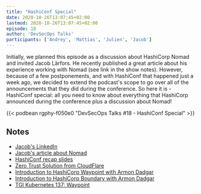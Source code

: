 ```yaml
---
title: "HashiConf Special"
date: 2020-10-26T13:07:45+02:00
lastmod: 2020-10-26T13:07:45+02:00
episode: 18
author: 'DevSecOps Talks'
participants: ['Andrey', 'Mattias', 'Julien', 'Jacob']
---
```


Initially, we planned this episode as a discussion about HashiCorp Nomad and invited Jacob Lärfors. He recently published a great article about his experience working with Nomad (see link in the show notes).
However, because of a few postponements, and with HashiConf that happened just a week ago, we decided to extend the podcast's scope to go over all of the announcements that they did during the conference.
So here it is - HashiConf special: all you need to know about everything that HashiCorp announced during the conference plus a discussion about Nomad!

<!--more-->

<!-- Player -->

{{< podbean rgphy-f050e0 "DevSecOps Talks #18 - HashiConf Special" >}}

## Notes

- [Jacob's LinkedIn](https://www.linkedin.com/in/jlarfors/)
- [Jacob's article about Nomad](https://verifa.io/insights/nomad-the-workload-orchestrator-you-may-have-missed/)
- [HashiConf recap slides](https://docs.google.com/presentation/d/1_v-Tq2Cz2Yj6n7yaKMr0MSfXTAv5u76ERzFVurK8mNE/edit#slide=id.ga3fa500c4c_0_0)
- [Zero Trust Solution from CloudFlare](https://blog.cloudflare.com/introducing-cloudflare-one/)
- [Introduction to HashiCorp Waypoint with Armon Dadgar](https://www.youtube.com/watch?v=JL0Qeq4A6So)
- [Introduction to HashiCorp Boundary with Armon Dadgar](https://www.youtube.com/watch?v=tUMe7EsXYBQ)
- [TGI Kubernetes 137: Waypoint](https://youtu.be/YkOOCyK6Yak)
